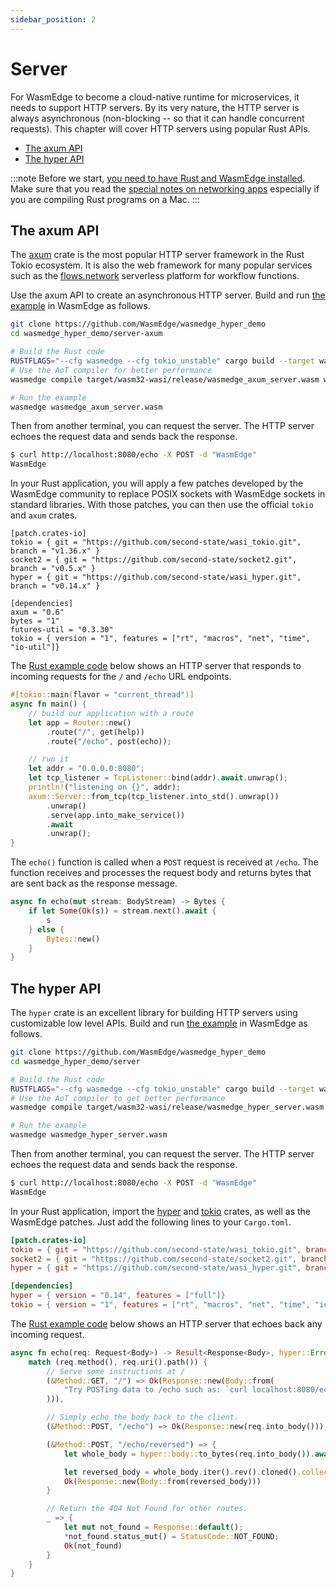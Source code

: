 ```yaml
---
sidebar_position: 2
---
```


# Server

For WasmEdge to become a cloud-native runtime for microservices, it needs to support HTTP servers. By its very nature, the HTTP server is always asynchronous (non-blocking -- so that it can handle concurrent requests). This chapter will cover HTTP servers using popular Rust APIs.

- [The axum API](#the-warp-api)
- [The hyper API](#the-hyper-api)

<!-- prettier-ignore -->
:::note
Before we start, [you need to have Rust and WasmEdge installed](../setup.md).
Make sure that you read the [special notes on networking apps](../setup#special-notes) especially if you are compiling Rust programs on a Mac.
:::

## The axum API

The [axum](https://github.com/tokio-rs/axum) crate is the most popular HTTP server framework in the Rust Tokio ecosystem.
It is also the web framework for many popular services such as the [flows.network](https://flows.network) serverless platform for workflow functions.

Use the axum API to create an asynchronous HTTP server. Build and run [the example](https://github.com/WasmEdge/wasmedge_hyper_demo/blob/main/server-axum/) in WasmEdge as follows.

```bash
git clone https://github.com/WasmEdge/wasmedge_hyper_demo
cd wasmedge_hyper_demo/server-axum

# Build the Rust code
RUSTFLAGS="--cfg wasmedge --cfg tokio_unstable" cargo build --target wasm32-wasi --release
# Use the AoT compiler for better performance
wasmedge compile target/wasm32-wasi/release/wasmedge_axum_server.wasm wasmedge_axum_server.wasm

# Run the example
wasmedge wasmedge_axum_server.wasm
```

Then from another terminal, you can request the server. The HTTP server echoes the request data and sends back the response.

```bash
$ curl http://localhost:8080/echo -X POST -d "WasmEdge"
WasmEdge
```

In your Rust application, you will apply a few patches developed by the WasmEdge community to replace
POSIX sockets with WasmEdge sockets in standard libraries. With those patches, you can then
use the official `tokio` and `axum` crates.

```
[patch.crates-io]
tokio = { git = "https://github.com/second-state/wasi_tokio.git", branch = "v1.36.x" }
socket2 = { git = "https://github.com/second-state/socket2.git", branch = "v0.5.x" }
hyper = { git = "https://github.com/second-state/wasi_hyper.git", branch = "v0.14.x" }

[dependencies]
axum = "0.6"
bytes = "1"
futures-util = "0.3.30"
tokio = { version = "1", features = ["rt", "macros", "net", "time", "io-util"]}
```

The [Rust example code](https://github.com/WasmEdge/wasmedge_hyper_demo/blob/main/server-axum/src/main.rs) below shows an HTTP server that responds to incoming requests for the `/` and `/echo` URL endpoints.

```rust
#[tokio::main(flavor = "current_thread")]
async fn main() {
    // build our application with a route
    let app = Router::new()
        .route("/", get(help))
        .route("/echo", post(echo));

    // run it
    let addr = "0.0.0.0:8080";
    let tcp_listener = TcpListener::bind(addr).await.unwrap();
    println!("listening on {}", addr);
    axum::Server::from_tcp(tcp_listener.into_std().unwrap())
        .unwrap()
        .serve(app.into_make_service())
        .await
        .unwrap();
}
```

The  `echo()` function is called when a `POST` request is received at `/echo`. The function receives and processes
the request body and returns bytes that are sent back as the response message.

```rust
async fn echo(mut stream: BodyStream) -> Bytes {
    if let Some(Ok(s)) = stream.next().await {
        s
    } else {
        Bytes::new()
    }
}
```

## The hyper API

The `hyper` crate is an excellent library for building HTTP servers using customizable low level APIs. Build and run [the example](https://github.com/WasmEdge/wasmedge_hyper_demo/blob/main/server/) in WasmEdge as follows.

```bash
git clone https://github.com/WasmEdge/wasmedge_hyper_demo
cd wasmedge_hyper_demo/server

# Build the Rust code
RUSTFLAGS="--cfg wasmedge --cfg tokio_unstable" cargo build --target wasm32-wasi --release
# Use the AoT compiler to get better performance
wasmedge compile target/wasm32-wasi/release/wasmedge_hyper_server.wasm wasmedge_hyper_server.wasm

# Run the example
wasmedge wasmedge_hyper_server.wasm
```

Then from another terminal, you can request the server. The HTTP server echoes the request data and sends back the response.

```bash
$ curl http://localhost:8080/echo -X POST -d "WasmEdge"
WasmEdge
```

In your Rust application, import the [hyper](https://crates.io/crates/hyper) and [tokio](https://crates.io/crates/tokio) crates, as well as the WasmEdge patches. Just add the following lines to your `Cargo.toml`.

```toml
[patch.crates-io]
tokio = { git = "https://github.com/second-state/wasi_tokio.git", branch = "v1.36.x" }
socket2 = { git = "https://github.com/second-state/socket2.git", branch = "v0.5.x" }
hyper = { git = "https://github.com/second-state/wasi_hyper.git", branch = "v0.14.x" }

[dependencies]
hyper = { version = "0.14", features = ["full"]}
tokio = { version = "1", features = ["rt", "macros", "net", "time", "io-util"]}
```

The [Rust example code](https://github.com/WasmEdge/wasmedge_hyper_demo/blob/main/server/src/main.rs) below shows an HTTP server that echoes back any incoming request.

```rust
async fn echo(req: Request<Body>) -> Result<Response<Body>, hyper::Error> {
    match (req.method(), req.uri().path()) {
        // Serve some instructions at /
        (&Method::GET, "/") => Ok(Response::new(Body::from(
            "Try POSTing data to /echo such as: `curl localhost:8080/echo -XPOST -d 'hello world'`",
        ))),

        // Simply echo the body back to the client.
        (&Method::POST, "/echo") => Ok(Response::new(req.into_body())),

        (&Method::POST, "/echo/reversed") => {
            let whole_body = hyper::body::to_bytes(req.into_body()).await?;

            let reversed_body = whole_body.iter().rev().cloned().collect::<Vec<u8>>();
            Ok(Response::new(Body::from(reversed_body)))
        }

        // Return the 404 Not Found for other routes.
        _ => {
            let mut not_found = Response::default();
            *not_found.status_mut() = StatusCode::NOT_FOUND;
            Ok(not_found)
        }
    }
}
```
